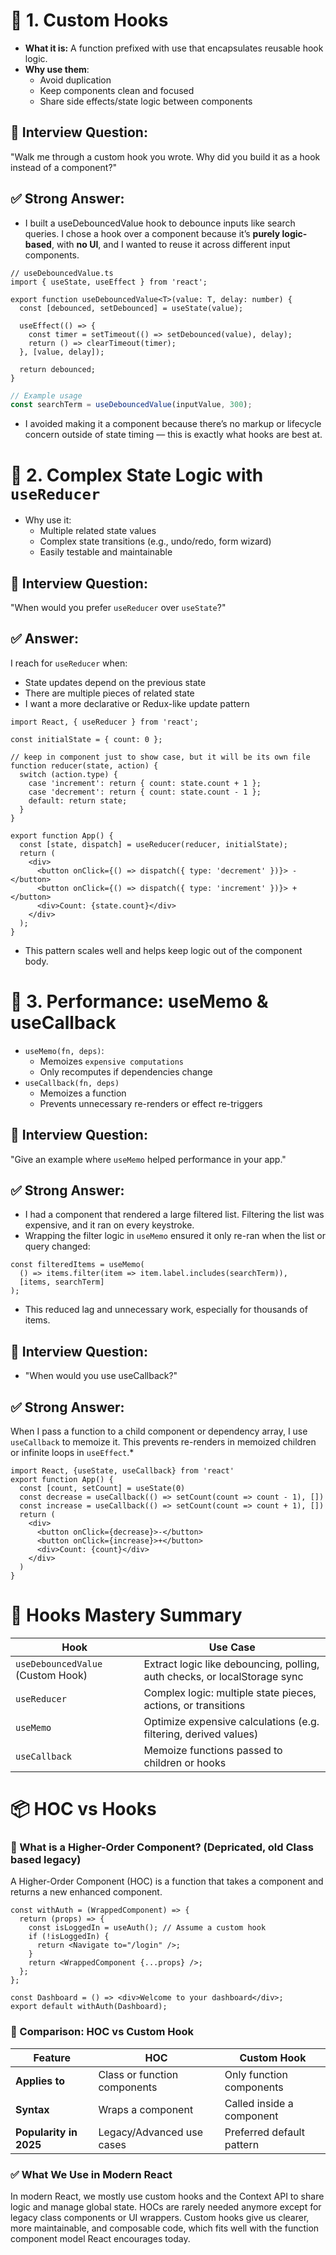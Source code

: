 # 🔁 1. Custom Hooks

* **What it is:** A function prefixed with use that encapsulates reusable hook logic.
* **Why use them**:
  * Avoid duplication
  * Keep components clean and focused
  * Share side effects/state logic between components

## 💬 Interview Question:

"Walk me through a custom hook you wrote. Why did you build it as a hook instead of a component?"

## ✅ Strong Answer:

* I built a useDebouncedValue hook to debounce inputs like search queries. I chose a hook over a component because it’s **purely logic-based**, with **no UI**, and I wanted to reuse it across different input components.

```tsx
// useDebouncedValue.ts
import { useState, useEffect } from 'react';

export function useDebouncedValue<T>(value: T, delay: number) {
  const [debounced, setDebounced] = useState(value);

  useEffect(() => {
    const timer = setTimeout(() => setDebounced(value), delay);
    return () => clearTimeout(timer);
  }, [value, delay]);

  return debounced;
}

```

```ts
// Example usage
const searchTerm = useDebouncedValue(inputValue, 300);
```

* I avoided making it a component because there’s no markup or lifecycle concern outside of state timing — this is exactly what hooks are best at.


# 🔄 2. Complex State Logic with `useReducer`
* Why use it:
  *  Multiple related state values
  * Complex state transitions (e.g., undo/redo, form wizard)
  * Easily testable and maintainable

## 💬 Interview Question:

"When would you prefer `useReducer` over `useState`?"

## ✅ Answer:

I reach for `useReducer` when:
* State updates depend on the previous state
* There are multiple pieces of related state
* I want a more declarative or Redux-like update pattern

```tsx
import React, { useReducer } from 'react';

const initialState = { count: 0 };

// keep in component just to show case, but it will be its own file
function reducer(state, action) {
  switch (action.type) {
    case 'increment': return { count: state.count + 1 };
    case 'decrement': return { count: state.count - 1 };
    default: return state;
  }
}

export function App() {
  const [state, dispatch] = useReducer(reducer, initialState);
  return (
    <div>
      <button onClick={() => dispatch({ type: 'decrement' })}> - </button>
      <button onClick={() => dispatch({ type: 'increment' })}> + </button>
      <div>Count: {state.count}</div>
    </div>
  );
}
```

* This pattern scales well and helps keep logic out of the component body.

# 🚀 3. Performance: useMemo & useCallback

* `useMemo(fn, deps)`:
  * Memoizes `expensive computations`
  * Only recomputes if dependencies change
* `useCallback(fn, deps)`
  * Memoizes a function
  * Prevents unnecessary re-renders or effect re-triggers

## 💬 Interview Question:

"Give an example where `useMemo` helped performance in your app."

## ✅ Strong Answer:

* I had a component that rendered a large filtered list. Filtering the list was expensive, and it ran on every keystroke.
* Wrapping the filter logic in `useMemo` ensured it only re-ran when the list or query changed:

```tsx
const filteredItems = useMemo(
  () => items.filter(item => item.label.includes(searchTerm)),
  [items, searchTerm]
);
```
* This reduced lag and unnecessary work, especially for thousands of items.

## 💬 Interview Question:

* "When would you use useCallback?"

## ✅ Strong Answer:

When I pass a function to a child component or dependency array, I use `useCallback` to memoize it. This prevents re-renders in memoized children or infinite loops in `useEffect`.* 

```tsx
import React, {useState, useCallback} from 'react'
export function App() {
  const [count, setCount] = useState(0)
  const decrease = useCallback(() => setCount(count => count - 1), [])
  const increase = useCallback(() => setCount(count => count + 1), [])
  return (
    <div>
      <button onClick={decrease}>-</button>
      <button onClick={increase}>+</button>
      <div>Count: {count}</div>
    </div>
  )
}
```

# 🧠 Hooks Mastery Summary

| Hook | Use Case |
|------|----------|
| `useDebouncedValue` (Custom Hook) | Extract logic like debouncing, polling, auth checks, or localStorage sync |
| `useReducer`                 | Complex logic: multiple state pieces, actions, or transitions |
| `useMemo`                    | Optimize expensive calculations (e.g. filtering, derived values) |
| `useCallback`                | Memoize functions passed to children or hooks |

# 📦 HOC vs Hooks

### 🔁 What is a Higher-Order Component? (Depricated, old Class based legacy)

A Higher-Order Component (HOC) is a function that takes a component and returns a new enhanced component.

```tsx
const withAuth = (WrappedComponent) => {
  return (props) => {
    const isLoggedIn = useAuth(); // Assume a custom hook
    if (!isLoggedIn) {
      return <Navigate to="/login" />;
    }
    return <WrappedComponent {...props} />;
  };
};

const Dashboard = () => <div>Welcome to your dashboard</div>;
export default withAuth(Dashboard);
```

### 🔄 Comparison: HOC vs Custom Hook

| Feature | HOC | Custom Hook |
|---------|-----|-------------|
| **Applies to** | Class or function components | Only function components |
| **Syntax** | Wraps a component | Called inside a component |
| **Popularity in 2025**| Legacy/Advanced use cases | Preferred default pattern |

### ✅ What We Use in Modern React

In modern React, we mostly use custom hooks and the Context API to share logic and manage global state. HOCs are rarely needed anymore except for legacy class components or UI wrappers. Custom hooks give us clearer, more maintainable, and composable code, which fits well with the function component model React encourages today.